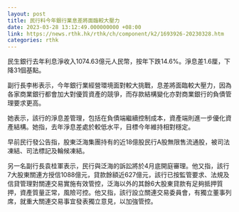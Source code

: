 ```yaml
---
layout: post
title: 民行料今年銀行業息差將面臨較大壓力
date: 2023-03-28 13:12:49.000000000 +08:00
link: https://news.rthk.hk/rthk/ch/component/k2/1693926-20230328.htm
categories: rthk
---
```


民生銀行去年利息淨收入1074.63億元人民幣，按年下跌14.6%。淨息差1.6厘，下降31個基點。

副行長李彬表示，今年銀行業經營環境面對較大挑戰，息差將面臨較大壓力，因為各家商業銀行都會加大對優質資產的競爭，而存款結構變化亦對商業銀行的負債管理要求更高。

她表示，該行的淨息差管理，包括在負債端繼續控制成本，資產端則進一步優化資產結構。她指，去年淨息差處於較低水平，目標今年維持相對穩定。

早前民行發公告指，股東泛海集團持有的近18億股民行A股無限售流通股，被司法凍結、司法標記及輪候凍結。

另一名副行長袁桂軍表示，民行與泛海的訴訟將於4月底開庭審理。他又指，該行7大股東關連方授信1088億元，貸款餘額近627億元，該行已按監管要求、法規及信貸管理對關連交易實施有效管控，泛海以外的其餘6大股東貸款有足夠抵押質押，資產質量正常，風險可控。他又指，該行設立關連交易委員會，有獨立董事列席，就重大關連交易事宜發表獨立意見，以加強管控。
